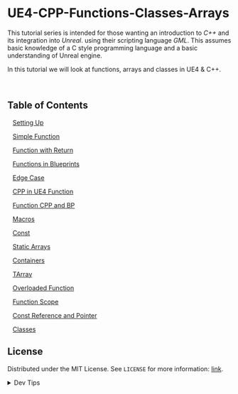 # UE4-CPP-Functions-Classes-Arrays


<!-- OVERVIEW -->
This tutorial series is intended for those wanting an introduction to *C++* and its integration into *Unreal*. using their scripting language <i>GML</i>. This assumes basic knowledge of a C style programming language and a basic understanding of Unreal engine.

In this tutorial we will look at functions, arrays and classes in UE4 & C++. 


<br>


<!-- TOC -->
## Table of Contents

<kbd></kbd> &nbsp;&nbsp; [Setting Up](setting-up/README.md#user-content-setting-up) <br>

<kbd></kbd> &nbsp;&nbsp; [Simple Function](simple-function/README.md#user-content-simple-function) <br>

<kbd></kbd> &nbsp;&nbsp; [Function with Return](function-return/README.md#user-content-function-with-return) <br>

<kbd></kbd> &nbsp;&nbsp; [Functions in Blueprints](functions-bp/README.md#user-content-functions-in-blueprints) <br>

<kbd></kbd> &nbsp;&nbsp; [Edge Case](edge-case/README.md#user-content-edge-case) <br>

<kbd></kbd> &nbsp;&nbsp; [CPP in UE4 Function](cpp-ue4/README.md#user-content-cpp-in-ue4) <br>

<kbd></kbd> &nbsp;&nbsp; [Function CPP and BP](cpp-bp/README.md#user-content-function-cpp-bp) <br>

<kbd></kbd> &nbsp;&nbsp; [Macros](macros/README.md#user-content-function-macros) <br>

<kbd></kbd> &nbsp;&nbsp; [Const](const/README.md#user-content-const) <br>

<kbd></kbd> &nbsp;&nbsp; [Static Arrays](static-arrays/README.md#user-content-static-arrays) <br>

<kbd></kbd> &nbsp;&nbsp; [Containers](containers/README.md#user-content-containers) <br>

<kbd></kbd> &nbsp;&nbsp; [TArray](tarray/README.md#user-content-tarray) <br>

<kbd></kbd> &nbsp;&nbsp; [Overloaded Function](overloaded-function/README.md#user-content-overloaded-function) <br>

<kbd></kbd> &nbsp;&nbsp; [Function Scope](function-scope/README.md#user-content-function-scope) <br>

<kbd></kbd> &nbsp;&nbsp; [Const Reference and Pointer](const-param/README.md#user-content-const-reference-and-pointer) <br>

<kbd></kbd> &nbsp;&nbsp; [Classes](classes/README.md#user-content-const-classes) <br>

<!-- LICENSE -->
## License
Distributed under the MIT License. See `LICENSE` for more information: [link](LICENSE).

</p>
</details>
<details><summary>Dev Tips</summary>
make git m="add commit message"
</details>